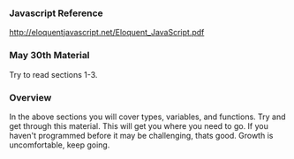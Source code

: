 
### Javascript Reference

http://eloquentjavascript.net/Eloquent_JavaScript.pdf


### May 30th Material
Try to read sections 1-3.

### Overview
In the above sections you will cover types, variables, and functions. Try and get through this material. This will get you where you need to go. If you haven't programmed before it may be challenging, thats good. Growth is uncomfortable, keep going.
